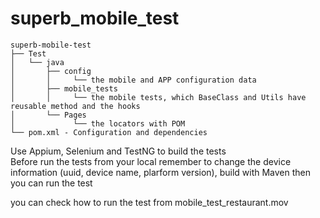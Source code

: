 # superb_mobile_test  

    superb-mobile-test         
    ├── Test  
    │   └── java  
    │       ├── config   
    │       │     └── the mobile and APP configuration data
    │       ├── mobile_tests 
    │       │     └── the mobile tests, which BaseClass and Utils have reusable method and the hooks
    │       └── Pages
    │             └── the locators with POM 
    └── pom.xml - Configuration and dependencies

Use Appium, Selenium and TestNG to build the tests  
Before run the tests from your local remember to change the device information (uuid, device name, plarform version), build with Maven then you can run the test  

you can check how to run the test from mobile_test_restaurant.mov 
